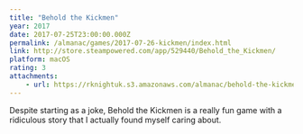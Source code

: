 ```yaml
---
title: "Behold the Kickmen"
year: 2017
date: 2017-07-25T23:00:00.000Z
permalink: /almanac/games/2017-07-26-kickmen/index.html
link: http://store.steampowered.com/app/529440/Behold_the_Kickmen/
platform: macOS
rating: 3
attachments: 
    - url: https://rknightuk.s3.amazonaws.com/almanac/behold-the-kickmen.png
---
```


Despite starting as a joke, Behold the Kickmen is a really fun game with a ridiculous story that I actually found myself caring about.
